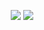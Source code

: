 <p align='center'>
  <img src='https://media.discordapp.net/attachments/882441218183807067/883627001141936168/unknown.png?width=1045&height=630'>
  <img src='https://media.discordapp.net/attachments/874135965378166835/883572890409271326/unknown.png'>
</p>